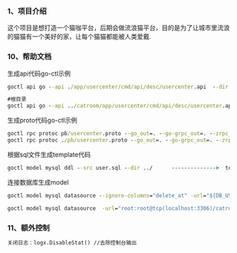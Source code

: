 ### 1、项目介绍
这个项目是想打造一个猫咖平台，后期会做流浪猫平台，目的是为了让城市里流浪的猫猫有一个美好的家，让每个猫猫都能被人类爱戴.




### 10、帮助文档

生成api代码go-ctl示例

```cmd
goctl api go --api ./app/usercenter/cmd/api/desc/usercenter.api  --dir ./app/usercenter/cmd/api -style gozero

#根目录
goctl api go --api ../catroom/app/usercenter/cmd/api/desc/usercenter.api  --dir ../catroom/app/usercenter/cmd/api -style gozero 

```

生成proto代码go-ctl示例

```cmd
goctl rpc protoc pb/usercenter.proto --go_out=. --go-grpc_out=. --zrpc_out=. -style goZero //new
goctl rpc protoc ./pb/usercenter.proto --go_out=. --go-grpc_out=. --zrpc_out=. -style goZero     
```


根据sql文件生成template代码
```cmd
goctl model mysql ddl --src user.sql --dir ../      -------------->  template: go init template #获取原始模板
```

连接数据库生成model

```cmd
goctl model mysql datasource --ignore-columns="delete_at" -url="${DB_USER}:${$DB_PASS}@tcp(${DB_HOST}:${DB_PORT})/${DB_NAME}" -table="${DB_TABLE}" . -style goZero -home ../../../common/goctl/1.5.0

goctl model mysql datasource  -url="root:root@tcp(localhost:3306)/catroom" -table="pet_info" . -style goZero -home C:\Users\TJ\.goctl\1.5.0 --dir ../catroom/app/usercenter/model
```



### 11、额外控制

```cmd
关闭日志：logx.DisableStat() //去除控制台输出
```